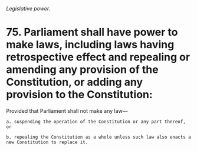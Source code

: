 *Legislative power.*

# 75. Parliament shall have power to make laws, including laws having retrospective effect and repealing or amending any provision of the Constitution, or adding any provision to the Constitution:

Provided that Parliament shall not make any law—

    a. suspending the operation of the Constitution or any part thereof, or

    b. repealing the Constitution as a whole unless such law also enacts a new Constitution to replace it.